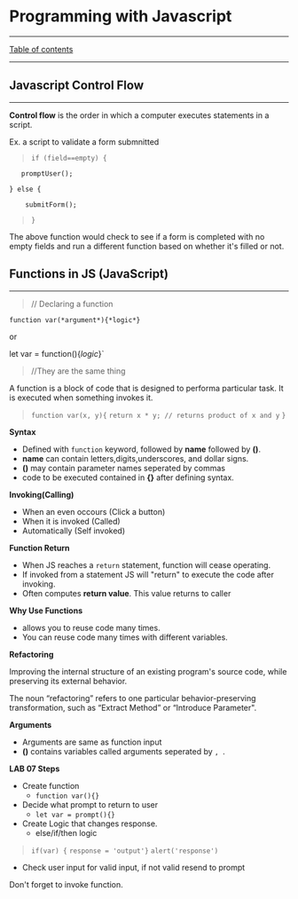 
# Programming with Javascript

---

[Table of contents](README.md)

---

## Javascript Control Flow

---

**Control flow** is the order in which a computer executes statements in a script.

Ex. a script to validate a form submnitted

>`if (field==empty) {`

 `   promptUser();`

 `} else {`
 
 `    submitForm();`
>`}`

The above function would check to see if a form is completed with no empty fields and run a different function based on whether it's filled or not. 

## Functions in JS (JavaScript)

---

> // Declaring a function

`function var(*argument*){*logic*}`

or

let var = function(){*logic*}`

>//They are the same thing

A function is a block of code that is designed to performa particular task. It is executed when something invokes it. 

>`function var(x, y){`
`return x * y; // returns product of x and y`
>`}` 

**Syntax**

- Defined with `function` keyword, followed by **name** followed by **()**.
- **name** can contain letters,digits,underscores, and dollar signs. 
- **()** may contain parameter names seperated by commas
- code to be executed contained in **{}** after defining syntax.

**Invoking(Calling)**

- When an even occours (Click a button)
- When it is invoked (Called)
- Automatically (Self invoked)

**Function Return**

- When JS reaches a `return` statement, function will cease operating.
- If invoked from a statement JS will "return" to execute the code after invoking.
- Often computes **return value**. This value returns to caller

**Why Use Functions**

- allows you to reuse code many times.
- You can reuse code many times with different variables. 

**Refactoring**

Improving the internal structure of an existing program's source code, while preserving its external behavior. 

The noun “refactoring” refers to one particular behavior-preserving transformation, such as “Extract Method” or “Introduce Parameter".

**Arguments**

- Arguments are same as function input
- **()** contains variables called arguments seperated by `, `.

**LAB 07 Steps**

- Create function
  - `function var(){}`
- Decide what prompt to return to user
  - `let var = prompt(){}`
- Create Logic that changes response.
  - else/if/then logic
>`if(var) {`
>`response = 'output'}`
>`alert('response')`
- Check user input for valid input, if not valid resend to prompt

Don't forget to invoke function. 